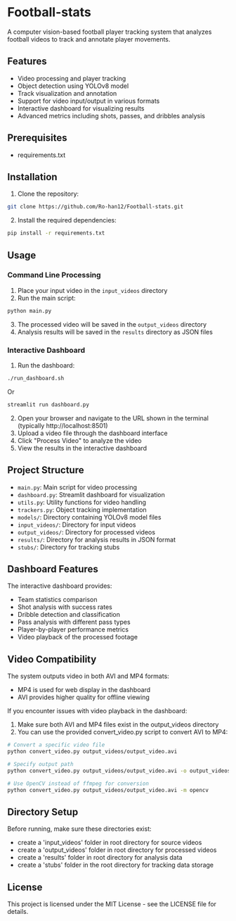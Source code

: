# Football-stats

A computer vision-based football player tracking system that analyzes football videos to track and annotate player movements.

## Features

- Video processing and player tracking
- Object detection using YOLOv8 model
- Track visualization and annotation
- Support for video input/output in various formats
- Interactive dashboard for visualizing results
- Advanced metrics including shots, passes, and dribbles analysis

## Prerequisites

- requirements.txt

## Installation

1. Clone the repository:
```bash
git clone https://github.com/Ro-han12/Football-stats.git
```

2. Install the required dependencies:
```bash
pip install -r requirements.txt
```

## Usage

### Command Line Processing

1. Place your input video in the `input_videos` directory
2. Run the main script:
```bash
python main.py
```
3. The processed video will be saved in the `output_videos` directory
4. Analysis results will be saved in the `results` directory as JSON files

### Interactive Dashboard

1. Run the dashboard:
```bash
./run_dashboard.sh
```
Or
```bash
streamlit run dashboard.py
```

2. Open your browser and navigate to the URL shown in the terminal (typically http://localhost:8501)
3. Upload a video file through the dashboard interface
4. Click "Process Video" to analyze the video
5. View the results in the interactive dashboard

## Project Structure

- `main.py`: Main script for video processing
- `dashboard.py`: Streamlit dashboard for visualization
- `utils.py`: Utility functions for video handling
- `trackers.py`: Object tracking implementation
- `models/`: Directory containing YOLOv8 model files
- `input_videos/`: Directory for input videos
- `output_videos/`: Directory for processed videos
- `results/`: Directory for analysis results in JSON format
- `stubs/`: Directory for tracking stubs

## Dashboard Features

The interactive dashboard provides:

- Team statistics comparison
- Shot analysis with success rates
- Dribble detection and classification
- Pass analysis with different pass types
- Player-by-player performance metrics
- Video playback of the processed footage

## Video Compatibility

The system outputs video in both AVI and MP4 formats:
- MP4 is used for web display in the dashboard
- AVI provides higher quality for offline viewing

If you encounter issues with video playback in the dashboard:
1. Make sure both AVI and MP4 files exist in the output_videos directory
2. You can use the provided convert_video.py script to convert AVI to MP4:
```bash
# Convert a specific video file
python convert_video.py output_videos/output_video.avi

# Specify output path
python convert_video.py output_videos/output_video.avi -o output_videos/output_video.mp4

# Use OpenCV instead of ffmpeg for conversion
python convert_video.py output_videos/output_video.avi -m opencv
```

## Directory Setup

Before running, make sure these directories exist:
- create a 'input_videos' folder in root directory for source videos
- create a 'output_videos' folder in root directory for processed videos
- create a 'results' folder in root directory for analysis data
- create a 'stubs' folder in the root directory for tracking data storage

## License

This project is licensed under the MIT License - see the LICENSE file for details.


